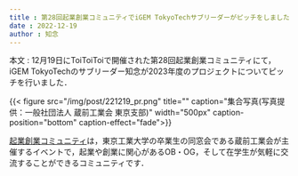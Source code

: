 ```yaml
---
title : 第28回起業創業コミュニティでiGEM TokyoTechサブリーダーがピッチをしました
date : 2022-12-19
author : 知念
---
```


本文 :
12月19日にToiToiToiで開催された第28回起業創業コミュニティにて，iGEM TokyoTechのサブリーダー知念が2023年度のプロジェクトについてピッチを行いました．

{{< figure src="/img/post/221219_pr.png" title="" caption="集合写真(写真提供：一般社団法人 蔵前工業会 東京支部)" width="500px" caption-position="bottom" caption-effect="fade">}}


[起業創業コミュニティ](https://www.facebook.com/profile.php?id=100057158752281)は，東京工業大学の卒業生の同窓会である蔵前工業会が主催するイベントで，起業や創業に関心があるOB・OG，そして在学生が気軽に交流することができるコミュニティです．
